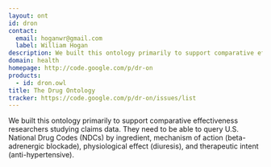 ```yaml
---
layout: ont
id: dron
contact: 
  email: hoganwr@gmail.com
  label: William Hogan
description: We built this ontology primarily to support comparative effectiveness researchers studying claims data. They need to be able to query U.S. National Drug Codes (NDCs) by ingredient, mechanism of action (beta-adrenergic blockade), physiological effect (diuresis), and therapeutic intent (anti-hypertensive).
domain: health
homepage: http://code.google.com/p/dr-on
products: 
  - id: dron.owl
title: The Drug Ontology
tracker: https://code.google.com/p/dr-on/issues/list
---
```


We built this ontology primarily to support comparative effectiveness researchers studying claims data. They need to be able to query U.S. National Drug Codes (NDCs) by ingredient, mechanism of action (beta-adrenergic blockade), physiological effect (diuresis), and therapeutic intent (anti-hypertensive).